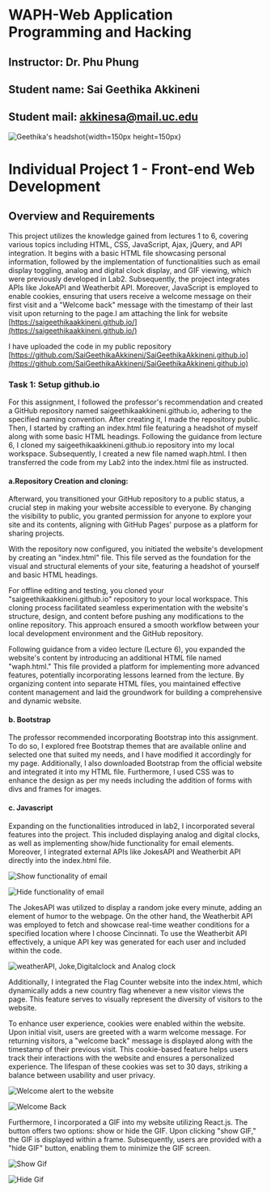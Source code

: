 # WAPH-Web Application Programming and Hacking

## Instructor: Dr. Phu Phung

## Student name: Sai Geethika Akkineni

## Student mail: akkinesa@mail.uc.edu

![Geethika's headshot](img/headshot.jpg){width=150px height=150px}

# Individual Project 1 - Front-end Web Development 

## Overview and Requirements 

This project utilizes the knowledge gained from lectures 1 to 6, covering various topics including HTML, CSS, JavaScript, Ajax, jQuery, and API integration. It begins with a basic HTML file showcasing personal information, followed by the implementation of functionalities such as email display toggling, analog and digital clock display, and GIF viewing, which were previously developed in Lab2. Subsequently, the project integrates APIs like JokeAPI and Weatherbit API. Moreover, JavaScript is employed to enable cookies, ensuring that users receive a welcome message on their first visit and a "Welcome back" message with the timestamp of their last visit upon returning to the page.I am attaching the link for website [https://saigeethikaakkineni.github.io/](https://saigeethikaakkineni.github.io/)

I have uploaded the code in my public repository [https://github.com/SaiGeethikaAkkineni/SaiGeethikaAkkineni.github.io](https://github.com/SaiGeethikaAkkineni/SaiGeethikaAkkineni.github.io)


### Task 1: Setup github.io

For this assignment, I followed the professor's recommendation and created a GitHub repository named saigeethikaakkineni.github.io, adhering to the specified naming convention. After creating it, I made the repository public. Then, I started by crafting an index.html file featuring a headshot of myself along with some basic HTML headings. Following the guidance from lecture 6, I cloned my saigeethikaakkineni.github.io repository into my local workspace. Subsequently, I created a new file named waph.html. I then transferred the code from my Lab2 into the index.html file as instructed.


#### a.Repository Creation and cloning:

   Afterward, you transitioned your GitHub repository to a public status, a crucial step in making your website accessible to everyone. By changing the visibility to public, you granted permission for anyone to explore your site and its contents, aligning with GitHub Pages' purpose as a platform for sharing projects.

With the repository now configured, you initiated the website's development by creating an "index.html" file. This file served as the foundation for the visual and structural elements of your site, featuring a headshot of yourself and basic HTML headings.

For offline editing and testing, you cloned your "saigeethikaakkineni.github.io" repository to your local workspace. This cloning process facilitated seamless experimentation with the website's structure, design, and content before pushing any modifications to the online repository. This approach ensured a smooth workflow between your local development environment and the GitHub repository.

Following guidance from a video lecture (Lecture 6), you expanded the website's content by introducing an additional HTML file named "waph.html." This file provided a platform for implementing more advanced features, potentially incorporating lessons learned from the lecture. By organizing content into separate HTML files, you maintained effective content management and laid the groundwork for building a comprehensive and dynamic website.



####  b. Bootstrap

The professor recommended incorporating Bootstrap into this assignment. To do so, I explored free Bootstrap themes that are available online and selected one that suited my needs, and I have modified it accordingly for my page. Additionally, I also downloaded Bootstrap from the official website and integrated it into my HTML file. Furthermore, I used CSS was to enhance the design as per my needs including the addition of forms with divs and frames for images.


#### c. Javascript

Expanding on the functionalities introduced in lab2, I incorporated several features into the project. This included displaying analog and digital clocks, as well as implementing show/hide functionality for email elements. Moreover, I integrated external APIs like JokesAPI and Weatherbit API directly into the index.html file.

![Show functionality of email](img/SS6.png)

![Hide functionality of email](img/SS7.png)


The JokesAPI was utilized to display a random joke every minute, adding an element of humor to the webpage. On the other hand, the Weatherbit API was employed to fetch and showcase real-time weather conditions for a specified location where I choose Cincinnati. To use the Weatherbit API effectively, a unique API key was generated for each user and included within the code.

![weatherAPI, Joke,Digitalclock and Analog clock](img/SS5.png)

Additionally, I integrated the Flag Counter website into the index.html, which dynamically adds a new country flag whenever a new visitor views the page. This feature serves to visually represent the diversity of visitors to the website.

To enhance user experience, cookies were enabled within the website. Upon initial visit, users are greeted with a warm welcome message. For returning visitors, a "welcome back" message is displayed along with the timestamp of their previous visit. This cookie-based feature helps users track their interactions with the website and ensures a personalized experience. The lifespan of these cookies was set to 30 days, striking a balance between usability and user privacy.



![Welcome alert to the website](img/SS1.png)

![Welcome Back](img/SS2.png)

Furthermore, I incorporated a GIF into my website utilizing React.js. The button offers two options: show or hide the GIF. Upon clicking "show GIF," the GIF is displayed within a frame. Subsequently, users are provided with a "hide GIF" button, enabling them to minimize the GIF screen.

![Show Gif](img/SS3.png)

![Hide Gif](img/SS4.png)
